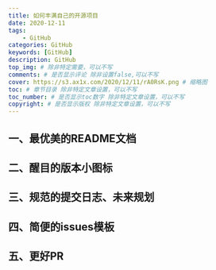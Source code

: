 ```yaml
---
title: 如何丰满自己的开源项目
date: 2020-12-11
tags:
    - GitHub
categories: GitHub
keywords: [GitHub]
description: GitHub
top_img: # 除非特定需要，可以不写
comments: # 是否显示评论 除非设置false,可以不写
cover: https://s3.ax1x.com/2020/12/11/rA0RsK.png # 缩略图
toc: # 章节目录 除非特定文章设置，可以不写
toc_number: # 是否显示toc数字 除非特定文章设置，可以不写
copyright: # 是否显示版权 除非特定文章设置，可以不写
---
```


## 一、最优美的README文档


## 二、醒目的版本小图标


## 三、规范的提交日志、未来规划


## 四、简便的issues模板


## 五、更好PR


<br>
<br>
<br>
<br>
<br>